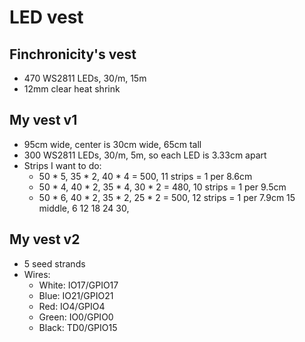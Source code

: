 LED vest
========

Finchronicity's vest
--------------------

- 470 WS2811 LEDs, 30/m, 15m
- 12mm clear heat shrink

My vest v1
----------

- 95cm wide, center is 30cm wide, 65cm tall 
- 300 WS2811 LEDs, 30/m, 5m, so each LED is 3.33cm apart
- Strips I want to do:
  - 50 * 5, 35 * 2, 40 * 4 = 500, 11 strips = 1 per 8.6cm
  - 50 * 4, 40 * 2, 35 * 4, 30 * 2 = 480, 10 strips = 1 per 9.5cm
  - 50 * 6, 40 * 2, 35 * 2, 25 * 2 = 500, 12 strips = 1 per 7.9cm
15 middle, 6 12 18 24 30, 

My vest v2
----------

- 5 seed strands
- Wires:
  - White: IO17/GPIO17
  - Blue: IO21/GPIO21
  - Red: IO4/GPIO4
  - Green: IO0/GPIO0
  - Black: TD0/GPIO15

